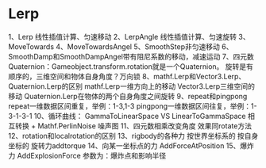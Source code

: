 # Lerp

1、Lerp
线性插值计算、匀速移动
2、LerpAngle
线性插值计算、匀速旋转
3、MoveTowards 
4、MoveTowardsAngel 
5、SmoothStep非匀速移动 
6、SmoothDamp和SmoothDampAngel带有阻尼系数的移动，减速运动 
7、四元数Quaternion：Gameobject.transform.rotation就是一个Quaternion。
旋转是有顺序的，三维空间和物体自身角度？万向锁 
8、mathf.Lerp和Vector3.Lerp、Quaternion.Lerp的区别
mathf.Lerp一维方向上的移动
Vector3.Lerp三维空间的移动
Quaternion.Lerp在物体的两个自身角度之间旋转
9、repeat和pingpong
repeat一维数据区间重复，举例：1-3,1-3
pingpong一维数据区间往复，举例：1-3-1-3-1
10、循环曲线：
GammaToLinearSpace VS LinearToGammaSpace 相互转换 + Mathf.PerlinNoise 噪声图
11、四元数相乘改变角度
效果同rotate方法
12、rotation和localrotation的区别
13、rigbody的各种力
按世界坐标系的
按自身坐标的
旋转力addtorque
14、向某一坐标点的力
AddForceAtPosition
15、爆炸力
AddExplosionForce
参数为：爆炸点和影响半径